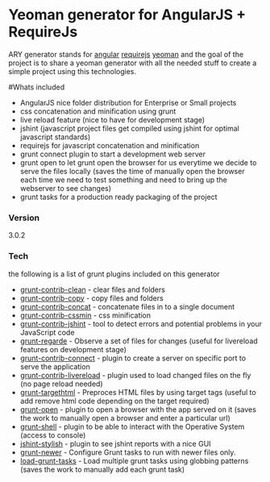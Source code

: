 # Yeoman generator for AngularJS + RequireJs

ARY generator stands for [angular] [requirejs] [yeoman] and  the goal of the project is to share a yeoman generator with all the needed stuff to create a simple project using  this technologies.

#Whats included
  - AngularJS nice folder distribution for Enterprise or Small projects
  - css concatenation and minification using grunt
  - live reload feature (nice to have for development stage)
  - jshint (javascript project files get compiled using jshint for optimal javascript standards)
  - requirejs for javascript concatenation and minification
  - grunt connect plugin to start a development web server
  - grunt open to let grunt open the browser for us everytime we decide to serve the files locally (saves the time of manually open the browser each time we need to test something and need to bring up the webserver to see changes)
  - grunt tasks for a production ready packaging of the project

### Version
3.0.2

### Tech
the following is a list of grunt plugins included on this generator

* [grunt-contrib-clean] - clear files and folders
* [grunt-contrib-copy] - copy files and folders
* [grunt-contrib-concat] - concatenate files in to a single document
* [grunt-contrib-cssmin] - css minification
* [grunt-contrib-jshint] - tool to detect errors and potential problems in your JavaScript code
* [grunt-regarde] - Observe a set of files for changes (useful for livereload features on development stage)
* [grunt-contrib-connect] - plugin to create a server on specific port to serve the application
* [grunt-contrib-livereload] - plugin used to load changed files on the fly (no page reload needed)
* [grunt-targethtml] - Preproces HTML files by using target tags (useful to add remove html code depending on the target required)
* [grunt-open] - plugin to open a browser with the app served on it (saves the work to manually open a browser and enter a particular url)
* [grunt-shell] - plugin to be able to interact with the Operative System (access to console)
* [jshint-stylish] - plugin to see jshint reports with a nice GUI
* [grunt-newer] - Configure Grunt tasks to run with newer files only.
* [load-grunt-tasks] - Load multiple grunt tasks using globbing patterns (saves the work to manually add each grunt task)

[angular]:https://angularjs.org/
[requirejs]:http://requirejs.org/
[yeoman]:http://yeoman.io/
[grunt-contrib-clean]:https://github.com/gruntjs/grunt-contrib-clean
[grunt-contrib-concat]:https://github.com/gruntjs/grunt-contrib-concat
[grunt-contrib-cssmin]:https://github.com/gruntjs/grunt-contrib-cssmin
[grunt-contrib-jshint]:https://github.com/gruntjs/grunt-contrib-jshint
[grunt-contrib-copy]:https://github.com/gruntjs/grunt-contrib-copy
[grunt-regarde]:https://www.npmjs.com/package/grunt-regarde
[grunt-contrib-connect]:https://github.com/gruntjs/grunt-contrib-connect
[grunt-contrib-livereload]:https://github.com/gruntjs/grunt-contrib-livereload
[grunt-targethtml]:https://github.com/changer/grunt-targethtml
[grunt-open]:https://github.com/jsoverson/grunt-open
[grunt-shell]: https://github.com/sindresorhus/grunt-shell
[jshint-stylish]:https://github.com/sindresorhus/jshint-stylish
[grunt-newer]: https://github.com/tschaub/grunt-newer
[load-grunt-tasks]: https://www.npmjs.com/package/load-grunt-tasks